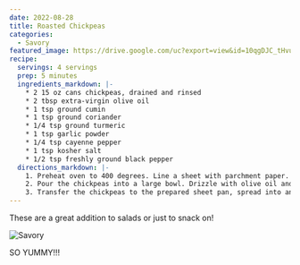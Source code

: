 ```yaml
---
date: 2022-08-28
title: Roasted Chickpeas
categories:
  - Savory
featured_image: https://drive.google.com/uc?export=view&id=10qgDJC_tHvuLSWIDqSuHe7T_qZzmbPJK
recipe:
  servings: 4 servings
  prep: 5 minutes
  ingredients_markdown: |-
    * 2 15 oz cans chickpeas, drained and rinsed
    * 2 tbsp extra-virgin olive oil
    * 1 tsp ground cumin
    * 1 tsp ground coriander
    * 1/4 tsp ground turmeric
    * 1 tsp garlic powder
    * 1/4 tsp cayenne pepper
    * 1 tsp kosher salt
    * 1/2 tsp freshly ground black pepper
  directions_markdown: |-
    1. Preheat oven to 400 degrees. Line a sheet with parchment paper.
    2. Pour the chickpeas into a large bowl. Drizzle with olive oil and season with the cumin, coriander, turmeric, garlic powder, cayenne, salt, and black pepper. Toss to coat the chickpeas evenly in the spice mixture.
    3. Transfer the chickpeas to the prepared sheet pan, spread into an even layer, and bake until lightly browned and crisp, 25 to 30 minutes.
---
```


These are a great addition to salads or just to snack on!

![Savory](https://drive.google.com/uc?export=view&id=1bcyIiaphxsB1ktle29uuIpwRDbTnCIum)

SO YUMMY!!!
